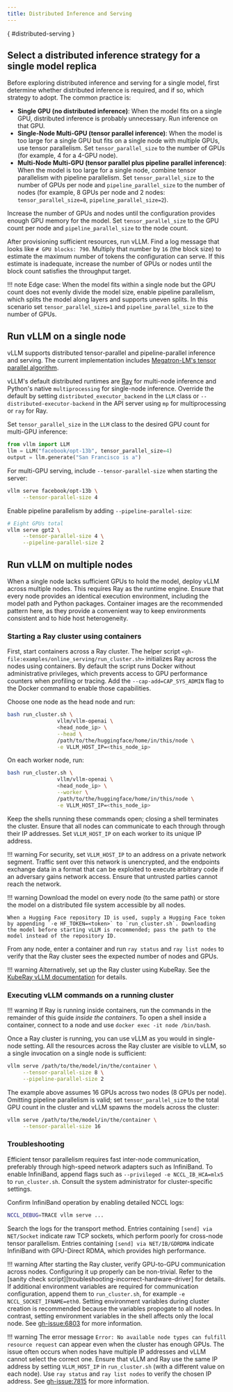 ```yaml
---
title: Distributed Inference and Serving
---
```

[](){ #distributed-serving }

## Select a distributed inference strategy for a single model replica

Before exploring distributed inference and serving for a single model, first determine whether distributed inference is required, and if so, which strategy to adopt. The common practice is:

- **Single GPU (no distributed inference)**: When the model fits on a single GPU, distributed inference is probably unnecessary. Run inference on that GPU.
- **Single-Node Multi-GPU (tensor parallel inference)**: When the model is too large for a single GPU but fits on a single node with multiple GPUs, use tensor parallelism. Set `tensor_parallel_size` to the number of GPUs (for example, 4 for a 4-GPU node).
- **Multi-Node Multi-GPU (tensor parallel plus pipeline parallel inference)**: When the model is too large for a single node, combine tensor parallelism with pipeline parallelism. Set `tensor_parallel_size` to the number of GPUs per node and `pipeline_parallel_size` to the number of nodes (for example, 8 GPUs per node and 2 nodes: `tensor_parallel_size=8`, `pipeline_parallel_size=2`).

Increase the number of GPUs and nodes until the configuration provides enough GPU memory for the model. Set `tensor_parallel_size` to the GPU count per node and `pipeline_parallel_size` to the node count.

After provisioning sufficient resources, run vLLM. Find a log message that looks like `# GPU blocks: 790`. Multiply that number by `16` (the block size) to estimate the maximum number of tokens the configuration can serve. If this estimate is inadequate, increase the number of GPUs or nodes until the block count satisfies the throughput target.

!!! note
    Edge case: When the model fits within a single node but the GPU count does not evenly divide the model size, enable pipeline parallelism, which splits the model along layers and supports uneven splits. In this scenario set `tensor_parallel_size=1` and `pipeline_parallel_size` to the number of GPUs.

## Run vLLM on a single node

vLLM supports distributed tensor-parallel and pipeline-parallel inference and serving. The current implementation includes [Megatron-LM's tensor parallel algorithm](https://arxiv.org/pdf/1909.08053.pdf).

vLLM's default distributed runtimes are [Ray](https://github.com/ray-project/ray) for multi-node inference and Python's native `multiprocessing` for single-node inference. Override the default by setting `distributed_executor_backend` in the `LLM` class or `--distributed-executor-backend` in the API server using `mp` for multiprocessing or `ray` for Ray.

Set `tensor_parallel_size` in the `LLM` class to the desired GPU count for multi-GPU inference:

```python
from vllm import LLM
llm = LLM("facebook/opt-13b", tensor_parallel_size=4)
output = llm.generate("San Francisco is a")
```

For multi-GPU serving, include `--tensor-parallel-size` when starting the server:

```bash
vllm serve facebook/opt-13b \
     --tensor-parallel-size 4
```

Enable pipeline parallelism by adding `--pipeline-parallel-size`:

```bash
# Eight GPUs total
vllm serve gpt2 \
     --tensor-parallel-size 4 \
     --pipeline-parallel-size 2
```

## Run vLLM on multiple nodes

When a single node lacks sufficient GPUs to hold the model, deploy vLLM across multiple nodes. This requires Ray as the runtime engine. Ensure that every node provides an identical execution environment, including the model path and Python packages. Container images are the recommended pattern here, as they provide a convenient way to keep environments consistent and to hide host heterogeneity.

### Starting a Ray cluster using containers

First, start containers across a Ray cluster. The helper script `<gh-file:examples/online_serving/run_cluster.sh>` initializes Ray across the nodes using containers. By default the script runs Docker without administrative privileges, which prevents access to GPU performance counters when profiling or tracing. Add the `--cap-add=CAP_SYS_ADMIN` flag to the Docker command to enable those capabilities.

Choose one node as the head node and run:

```bash
bash run_cluster.sh \
                vllm/vllm-openai \
                <head_node_ip> \
                --head \
                /path/to/the/huggingface/home/in/this/node \
                -e VLLM_HOST_IP=<this_node_ip>
```

On each worker node, run:

```bash
bash run_cluster.sh \
                vllm/vllm-openai \
                <head_node_ip> \
                --worker \
                /path/to/the/huggingface/home/in/this/node \
                -e VLLM_HOST_IP=<this_node_ip>
```

Keep the shells running these commands open; closing a shell terminates the cluster. Ensure that all nodes can communicate to each through through their IP addresses. Set `VLLM_HOST_IP` on each worker to its unique IP address.

!!! warning
    For security, set `VLLM_HOST_IP` to an address on a private network segment. Traffic sent over this network is unencrypted, and the endpoints exchange data in a format that can be exploited to execute arbitrary code if an adversary gains network access. Ensure that untrusted parties cannot reach the network.

!!! warning
    Download the model on every node (to the same path) or store the model on a distributed file system accessible by all nodes.

    When a Hugging Face repository ID is used, supply a Hugging Face token by appending `-e HF_TOKEN=<token>` to `run_cluster.sh`. Downloading the model before starting vLLM is recommended; pass the path to the model instead of the repository ID.

From any node, enter a container and run `ray status` and `ray list nodes` to verify that the Ray cluster sees the expected number of nodes and GPUs.

!!! warning
    Alternatively, set up the Ray cluster using KubeRay. See the [KubeRay vLLM documentation](https://docs.ray.io/en/latest/cluster/kubernetes/examples/vllm-rayservice.html) for details.

### Executing vLLM commands on a running cluster

!!! warning
     If Ray is running inside containers, run the commands in the remainder of this guide *inside the containers*. To open a shell inside a container, connect to a node and use `docker exec -it node /bin/bash`.

Once a Ray cluster is running, you can use vLLM as you would in single-node setting. All the resources across the Ray cluster are visible to vLLM, so a single invocation on a single node is sufficient:

```bash
vllm serve /path/to/the/model/in/the/container \
     --tensor-parallel-size 8 \
     --pipeline-parallel-size 2
```

The example above assumes 16 GPUs across two nodes (8 GPUs per node). Omitting pipeline parallelism is valid; set `tensor_parallel_size` to the total GPU count in the cluster and vLLM spawns the models across the cluster:

```bash
vllm serve /path/to/the/model/in/the/container \
     --tensor-parallel-size 16
```

### Troubleshooting

Efficient tensor parallelism requires fast inter-node communication, preferably through high-speed network adapters such as InfiniBand. To enable InfiniBand, append flags such as `--privileged -e NCCL_IB_HCA=mlx5` to `run_cluster.sh`. Consult the system administrator for cluster-specific settings.

Confirm InfiniBand operation by enabling detailed NCCL logs:

```bash
NCCL_DEBUG=TRACE vllm serve ...
```

Search the logs for the transport method. Entries containing `[send] via NET/Socket` indicate raw TCP sockets, which perform poorly for cross-node tensor parallelism. Entries containing `[send] via NET/IB/GDRDMA` indicate InfiniBand with GPU-Direct RDMA, which provides high performance.

!!! warning
    After starting the Ray cluster, verify GPU-to-GPU communication across nodes. Configuring it up properly can be non-trivial. Refer to the [sanity check script][troubleshooting-incorrect-hardware-driver] for details. If additional environment variables are required for communication configuration, append them to `run_cluster.sh`, for example `-e NCCL_SOCKET_IFNAME=eth0`. Setting environment variables during cluster creation is recommended because the variables propogate to all nodes. In contrast, setting environment variables in the shell affects only the local node. See <gh-issue:6803> for more information.

!!! warning
    The error message `Error: No available node types can fulfill resource request` can appear even when the cluster has enough GPUs. The issue often occurs when nodes have multiple IP addresses and vLLM cannot select the correct one. Ensure that vLLM and Ray use the same IP address by setting `VLLM_HOST_IP` in `run_cluster.sh` (with a different value on each node). Use `ray status` and `ray list nodes` to verify the chosen IP address. See <gh-issue:7815> for more information.

